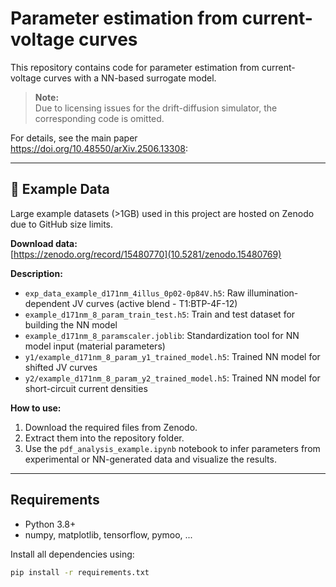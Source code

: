 # Parameter estimation from current-voltage curves 

This repository contains code for parameter estimation from current-voltage curves with a NN-based surrogate model.

> **Note:**  
> Due to licensing issues for the drift-diffusion simulator, the corresponding code is omitted.

For details, see the main paper  	
https://doi.org/10.48550/arXiv.2506.13308: 

---

## 📁 Example Data

Large example datasets (>1GB) used in this project are hosted on Zenodo due to GitHub size limits.

**Download data:**  
[https://zenodo.org/record/15480770](10.5281/zenodo.15480769)  

**Description:**
- `exp_data_example_d171nm_4illus_0p02-0p84V.h5`: Raw illumination-dependent JV curves (active blend - T1:BTP-4F-12)
- `example_d171nm_8_param_train_test.h5`: Train and test dataset for building the NN model
- `example_d171nm_8_paramscaler.joblib`: Standardization tool for NN model input (material parameters)
- `y1/example_d171nm_8_param_y1_trained_model.h5`: Trained NN model for shifted JV curves
- `y2/example_d171nm_8_param_y2_trained_model.h5`: Trained NN model for short-circuit current densities

**How to use:**
1. Download the required files from Zenodo.
2. Extract them into the repository folder.
3. Use the `pdf_analysis_example.ipynb` notebook to infer parameters from experimental or NN-generated data and visualize the results.


---

## Requirements

- Python 3.8+
- numpy, matplotlib, tensorflow, pymoo, ...

Install all dependencies using:
```bash
pip install -r requirements.txt
